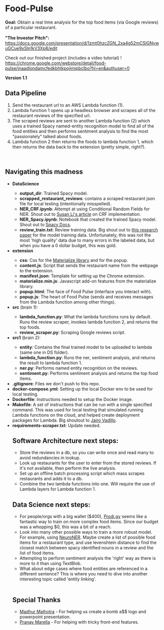 # Food-Pulse

**Goal:** Obtain a real time analysis for the top food items (via Google reviews) of a particular restaurant. <br><br>
**"The Investor Pitch":** <br>https://docs.google.com/presentation/d/1zmt0hzcZGN_2xa4g52mCSlGNywuGCue9xSln1kV3Xp8/edit

Check out our finished project (includes a video tutorial) ! <br>https://chrome.google.com/webstore/detail/food-pulse/jnaadlondamcfedkbhlkpojimipbclbo?hl=en&authuser=0

**Version 1.1** <br>

## Data Pipeline

1. Send the restaurant url to an AWS Lambda function (1).
2. Lambda function 1 opens up a headless browser and scrapes all of the restaurant reviews of the specified url.
3. The scraped reviews are sent to another Lambda function (2) which uses a trained Spacy named-entity recognition model to find all of the food entities and then performs sentiment analysis to find the most "passionately" talked about foods.
4. Lambda function 2 then returns the foods to lambda function 1, which then returns the data back to the extension (pretty simple, right?).

<br>

## Navigating this madness

<ul>
    <li><b>DataScience</b></li><ul>
        <li><b>output_dir</b>: Trained Spacy model. </li>
        <li><b>scrapped_restaurant_reviews</b>: contains a scraped restaurant json file for local testing (intentionally misspelled). </li>
        <li><b>NER_CRF.ipynb</b>: Attempt at using Conditional Random Fields for NER. Shout out to <a href="https://towardsdatascience.com/named-entity-recognition-and-classification-with-scikit-learn-f05372f07ba2">Susan Li's article</a> on CRF implementation.</li>
        <li><b>NER_Spacy.ipynb</b>: Notebook that created the trained Spacy model. Shout out to <a href="https://spacy.io/usage/linguistic-features#named-entities">Spacy Docs</a>.</li>
        <li><b>review_train.txt</b>: Review training data. Big shout out to <a href="https://www.researchgate.net/publication/320282716_Ruchi_Rating_Individual_Food_Items_in_Restaurant_Reviews">this research paper</a> for the model training data. Unfortunately, this was not the most 'high quality' data due to many errors in the labeled data, but when you have a 0 dollar budget, this was gold.</li>
    </ul><li><b>extension</b></li><ul>
        <li><b>css</b>: Css for the <a href="https://materializecss.com/">Materialize library</a> and for the popup.</li>
        <li><b>content.js</b>: Script that sends the restaurant name from the webpage to the extension.</li>
        <li><b>manifest.json</b>: Template for setting up the Chrome extension. </li>
        <li><b>materialize.min.js</b>: Javascript add-on features from the materialize library.</li>
        <li><b>popup.html</b>: The face of Food Pulse (interface you interact with).</li>
        <li><b>popup.js</b>: The heart of Food Pulse (sends and receives messages from the Lambda function among other things).</li>
        </li>   
    </ul>
    <li><b>src</b> (brain 1):</li>
        <ul>
            <li><b>lambda_function.py</b>: What the lambda functions runs by default. Runs the review scraper, invokes lambda function 2, and returns the top foods.</li>
            <li><b>review_scraper.py</b>: Scraping Google reviews script.</li>
        </ul>
    <li><b>src1</b> (brain 2):</li>
        <ul>
            <li><b>entity</b>: Contains the final trained model to be uploaded to lambda (same one in DS folder).</li>
            <li><b>lambda_function.py</b>: Runs the ner, sentiment analysis, and returns the result to lambda function 1.</li>
            <li><b>ner.py</b>: Performs named entity recognition on the reviews.</li>
            <li><b>sentiment.py</b>: Performs sentiment analysis and returns the top food items.</li>
        </ul>
    <li><b>.gitignore</b>: Files we don't push to this repo.
    <li><b>docker-compose.yml</b>: Setting up the local Docker env to be used for local testing.
    <li><b>Dockerfile</b>: Instructions needed to setup the Docker image.
    <li><b>Makefile</b>: A set of instructions that can be run with a single specified command. This was used for local testing that simulated running Lambda functions on the cloud, and helped create deployment packages for Lambda. Big shoutout to <a href="https://github.com/jairovadillo/pychromeless">Jairo Vadillo</a>.</li>
    <li><b>requirements-scraper.txt</b>: Update needed.

<br>

## Software Architecture next steps:

<ul>
<li>Store the reviews in a db, so you can write once and read many to avoid redundancies in lookup.</li>
<li>Look up restaurants for the user to enter from the stored reviews. If it's not available, then perform the live analysis.</li>
<li>Set up an offline batch processing script which mass scrapes restaurants and adds it to a db.</li>
<li>Combine the two lambda functions into one. Will require the use of Lambda layers for Lambda function 1.</li>
</ul>

## Data Science next steps:

<ul>
<li>For people/orgs with a big wallet ($400), <a href="https://prodi.gy/">Prodi.gy</a> seems like a fantastic way to train on more complex food items. Since our budget was a whopping $0, this was a bit of a reach.</li>
<li>Look into many other possible ways to train a more robust model. For example, using <a href="https://spacy.io/universe/project/NeuroNER">NeuroNER</a>. Maybe create a list of possible food items for a restaurant type, and use levenshtein distance to find the closest match between spacy identified nouns in a review and the list of food items.</li>
<li>Attempting to perform sentiment analysis the 'right' way as there is more to it than using TextBlob. </li>
<li>What about edge cases where food entities are referenced in a different sentence? This is where you need to dive into another interesting topic called 'entity linking'.</li>
</ul>
<br>

## Special Thanks

- [Madhur Malhotra](https://www.linkedin.com/in/madhurxyz/) - For helping us create a bomb a$$ logo and powerpoint presentation.
- [Pranay Marella](https://www.linkedin.com/in/pranay-marella-0169018b/) - For helping with tricky front-end features.
